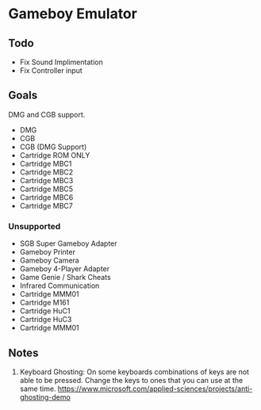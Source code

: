 # Gameboy Emulator

## Todo
- Fix Sound Implimentation
- Fix Controller input

## Goals

DMG and CGB support.

- DMG
- CGB
- CGB (DMG Support)
- Cartridge ROM ONLY
- Cartridge MBC1
- Cartridge MBC2
- Cartridge MBC3
- Cartridge MBC5
- Cartridge MBC6
- Cartridge MBC7

### Unsupported
- SGB Super Gameboy Adapter
- Gameboy Printer
- Gameboy Camera
- Gameboy 4-Player Adapter
- Game Genie / Shark Cheats
- Infrared Communication
- Cartridge MMM01
- Cartridge M161
- Cartridge HuC1
- Cartridge HuC3
- Cartridge MMM01

## Notes

1. Keyboard Ghosting: On some keyboards combinations of keys are not able to be pressed. Change the keys to ones that you can use at the same time. https://www.microsoft.com/applied-sciences/projects/anti-ghosting-demo
